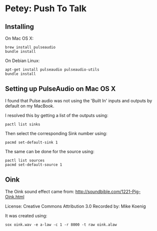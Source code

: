 Petey: Push To Talk
===================



Installing
----------

On Mac OS X:

    brew install pulseaudio
    bundle install

On Debian Linux:

    apt-get install pulseaudio pulseaudio-utils
    bundle install


Setting up PulseAudio on Mac OS X
---------------------------------

I found that Pulse audio was not using the 'Built In' inputs and outputs by default on my MacBook.

I resolved this by getting a list of the outputs using:

    pactl list sinks

Then select the corresponding Sink number using:

    pacmd set-default-sink 1

The same can be done for the source using:

    pactl list sources
    pacmd set-default-source 1



Oink
----

The Oink sound effect came from:
http://soundbible.com/1221-Pig-Oink.html

License: Creative Commons Attribution 3.0
Recorded by: Mike Koenig

It was created using:

    sox oink.wav -e a-law -c 1 -r 8000 -t raw oink.alaw

